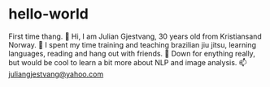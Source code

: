 # hello-world
First time thang. 
👋 Hi, I am Julian Gjestvang, 30 years old from Kristiansand Norway. 
👀 I spent my time training and teaching brazilian jiu jitsu, learning languages, reading and hang out with friends.
💞️ Down for enything really, but would be cool to learn a bit more about NLP and image analysis. 
📫 juliangjestvang@yahoo.com
